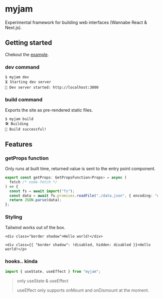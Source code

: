 # myjam

Experimental framework for building web interfaces (Wannabe React & Next.js).

## Getting started

Chekout the [example](packages/example/).

### **dev** command

```console
$ myjam dev
⏳ Starting dev server
🎉 Dev server started: http://localhost:3000
```

### **build** command

Exports the site as pre-rendered static files.

```console
$ myjam build
🛠️ Building
🎉 Build successful!
```

## Features

### **getProps** function

Only runs at built time, returned value is sent to the entry point component.

```typescript
export const getProps: GetPropsFunction<Props> = async (
  fetch /* node-fetch */
) => {
  const fs = await import("fs");
  const data = await fs.promises.readFile("./data.json", { encoding: "utf-8" });
  return JSON.parse(data);
};
```

### Styling

Tailwind works out of the box.

```tsx
<div class="border shadow">Hello world!</div>
```

```tsx
<div class={{ "border shadow": !disabled, hidden: disabled }}>Hello world!</p>
```

### hooks.. kinda

```typescript
import { useState, useEffect } from "myjam";
```

> only useState & useEffect
>
> useEffect only supports onMount and onDismount at the moment.
